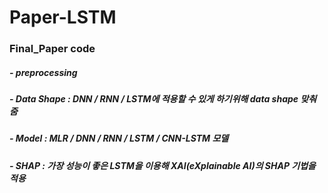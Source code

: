 # Paper-LSTM
### Final_Paper code
##### - preprocessing
##### - Data Shape : DNN / RNN / LSTM에 적용할 수 있게 하기위해 data shape 맞춰줌
##### - Model : MLR / DNN / RNN / LSTM / CNN-LSTM 모델
##### - SHAP : 가장 성능이 좋은 LSTM을 이용해 XAI(eXplainable AI)의 SHAP 기법을 적용
